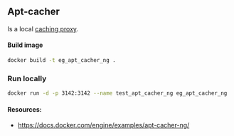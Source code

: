 ## Apt-cacher
Is a local [caching proxy](https://www.unix-ag.uni-kl.de/~bloch/acng/). 

#### Build image
```sh
docker build -t eg_apt_cacher_ng .
```

### Run locally
```sh
docker run -d -p 3142:3142 --name test_apt_cacher_ng eg_apt_cacher_ng
```

#### Resources:

* https://docs.docker.com/engine/examples/apt-cacher-ng/
